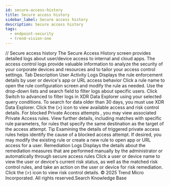```yaml
---
id: secure-access-history
title: Secure access history
sidebar_label: Secure access history
description: Secure access history
tags:
  - endpoint-security
  - trend-vision-one
---
```


/*<![CDATA[*/ $('#title').html($('meta[name=map-description]').attr('content')); /*]]>*/ Secure access history The Secure Access History screen provides detailed logs about user/device access to internal and cloud apps. The access control logs provide valuable information to analyze the security of your corporate devices and resources and to tailor your access control settings. Tab Description User Activity Logs Displays the rule enforcement details by user or device's app or URL access behavior Click a rule name to open the rule configuration screen and modify the rule as needed. Use the drop-down lists and search field to filter logs about specific users. Click Switch to advanced to filter logs in XDR Data Explorer using your selected query conditions. To search for data older than 30 days, you must use XDR Data Explorer. Click the (>) icon to view available access and risk control details. For blocked Private Access attempts , you may view associated Private Access rules. View further details, including matches with specific rule parameters, for rules that specify the same destination as the target of the access attempt. Tip Examining the details of triggered private access rules helps identify the cause of a blocked access attempt. If desired, you may modify the existing rule or create a new rule to open app or URL access for a user. Remediation Logs Displays the details about the remediation measures that are performed manually by the administrator or automatically through secure access rules Click a user or device name to view the user or device's current risk status, as well as the matched risk control rules, and take an action on the user or device for risk remediation. Click the (>) icon to view risk control details. © 2025 Trend Micro Incorporated. All rights reserved.Search Knowledge Base